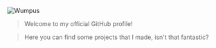 
![Wumpus](https://images.uncyc.org/pt/thumb/7/7b/Greninja_mandando_ver.gif/300px-Greninja_mandando_ver.gif)

> Welcome to my official GitHub profile!

> Here you can find some projects that I made, isn't that fantastic?
